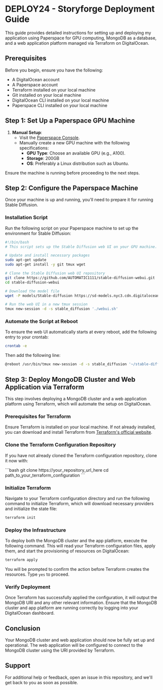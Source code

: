 # DEPLOY24 - Storyforge Deployment Guide

This guide provides detailed instructions for setting up and deploying my application using Paperspace for GPU computing, MongoDB as a database, and a web application platform managed via Terraform on DigitalOcean.

## Prerequisites

Before you begin, ensure you have the following:

- A DigitalOcean account
- A Paperspace account
- Terraform installed on your local machine
- Git installed on your local machine
- DigitalOcean CLI installed on your local machine
- Paperspace CLI installed on your local machine

## Step 1: Set Up a Paperspace GPU Machine

1. **Manual Setup**:
   - Visit the [Paperspace Console](https://www.paperspace.com/console).
   - Manually create a new GPU machine with the following specifications:
     - **GPU Type**: Choose an available GPU (e.g., A100).
     - **Storage**: 200GB
     - **OS**: Preferably a Linux distribution such as Ubuntu.

Ensure the machine is running before proceeding to the next steps.

## Step 2: Configure the Paperspace Machine

Once your machine is up and running, you'll need to prepare it for running Stable Diffusion.

### Installation Script

Run the following script on your Paperspace machine to set up the environment for Stable Diffusion:

```bash
#!/bin/bash
# This script sets up the Stable Diffusion web UI on your GPU machine.

# Update and install necessary packages
sudo apt-get update
sudo apt-get install -y git tmux wget

# Clone the Stable Diffusion web UI repository
git clone https://github.com/AUTOMATIC1111/stable-diffusion-webui.git
cd stable-diffusion-webui

# Download the model file
wget -P models/Stable-diffusion https://sd-models.nyc3.cdn.digitaloceanspaces.com/child_illustrations_Minimalism_v2.0.safetensors

# Run the web UI in a new tmux session
tmux new-session -d -s stable_diffusion './webui.sh'
```

### Automate the Script at Reboot

To ensure the web UI automatically starts at every reboot, add the following entry to your crontab:

```bash
crontab -e
```

Then add the following line:

```bash
@reboot /usr/bin/tmux new-session -d -s stable_diffusion '~/stable-diffusion-webui/webui.sh'
```

## Step 3: Deploy MongoDB Cluster and Web Application via Terraform

This step involves deploying a MongoDB cluster and a web application platform using Terraform, which will automate the setup on DigitalOcean.

### Prerequisites for Terraform

Ensure Terraform is installed on your local machine. If not already installed, you can download and install Terraform from [Terraform's official website](https://www.terraform.io/downloads.html).

### Clone the Terraform Configuration Repository

If you have not already cloned the Terraform configuration repository, clone it now with:

\```bash
git clone https://your_repository_url_here
cd path_to_your_terraform_configuration
\```

### Initialize Terraform

Navigate to your Terraform configuration directory and run the following command to initialize Terraform, which will download necessary providers and initialize the state file:

```bash
terraform init
```

### Deploy the Infrastructure

To deploy both the MongoDB cluster and the app platform, execute the following command. This will read your Terraform configuration files, apply them, and start the provisioning of resources on DigitalOcean:

```bash
terraform apply
```

You will be prompted to confirm the action before Terraform creates the resources. Type `yes` to proceed.

### Verify Deployment

Once Terraform has successfully applied the configuration, it will output the MongoDB URI and any other relevant information. Ensure that the MongoDB cluster and app platform are running correctly by logging into your DigitalOcean dashboard.

## Conclusion

Your MongoDB cluster and web application should now be fully set up and operational. The web application will be configured to connect to the MongoDB cluster using the URI provided by Terraform.

## Support

For additional help or feedback, open an issue in this repository, and we'll get back to you as soon as possible.
